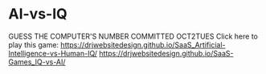 # AI-vs-IQ
GUESS THE COMPUTER'S NUMBER
COMMITTED OCT2TUES
Click here to play this game: https://drjwebsitedesign.github.io/SaaS_Artificial-Intelligence-vs-Human-IQ/
https://drjwebsitedesign.github.io/SaaS-Games_IQ-vs-AI/

